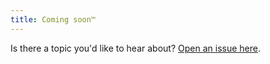 ```yaml
---
title: Coming soon™
---
```


Is there a topic you'd like to hear about? [Open an issue here](https://github.com/shiftkey/workingdistributed.com/issues/new?template=request-for-topic.md).
